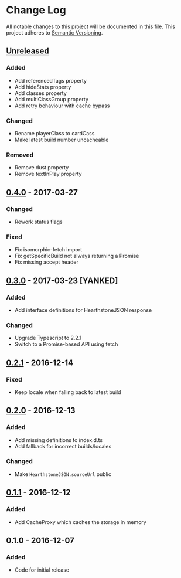 # Change Log
All notable changes to this project will be documented in this file.
This project adheres to [Semantic Versioning](http://semver.org/).

## [Unreleased]
### Added
- Add referencedTags property
- Add hideStats property
- Add classes property
- Add multiClassGroup property
- Add retry behaviour with cache bypass

### Changed
- Rename playerClass to cardCass
- Make latest build number uncacheable

### Removed
- Remove dust property
- Remove textInPlay property

## [0.4.0] - 2017-03-27
### Changed
- Rework status flags

### Fixed
- Fix isomorphic-fetch import
- Fix getSpecificBuild not always returning a Promise
- Fix missing accept header

## [0.3.0] - 2017-03-23 [YANKED]
### Added
- Add interface definitions for HearthstoneJSON response

### Changed
- Upgrade Typescript to 2.2.1
- Switch to a Promise-based API using fetch

## [0.2.1] - 2016-12-14
### Fixed
- Keep locale when falling back to latest build

## [0.2.0] - 2016-12-13
### Added
- Add missing definitions to index.d.ts
- Add fallback for incorrect builds/locales

### Changed
- Make `HearthstoneJSON.sourceUrl` public

## [0.1.1] - 2016-12-12
### Added
- Add CacheProxy which caches the storage in memory

## 0.1.0 - 2016-12-07
### Added
- Code for initial release

[Unreleased]: https://github.com/HearthSim/npm-hearthstonejson/compare/0.4.0...HEAD
[0.4.0]: https://github.com/HearthSim/npm-hearthstonejson/compare/0.3.0...0.4.0
[0.3.0]: https://github.com/HearthSim/npm-hearthstonejson/compare/0.2.1...0.3.0
[0.2.1]: https://github.com/HearthSim/npm-hearthstonejson/compare/0.2.0...0.2.1
[0.2.0]: https://github.com/HearthSim/npm-hearthstonejson/compare/0.1.1...0.2.0
[0.1.1]: https://github.com/HearthSim/npm-hearthstonejson/compare/0.1.0...0.1.1
